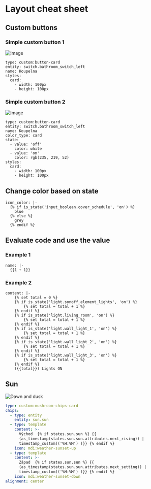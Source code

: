 # Layout cheat sheet

## Custom buttons

### Simple custom button 1
![image](https://github.com/tomasflek/wiki/assets/29582051/3dc6b213-cc65-421c-8b4d-5682aa42f579)

``` Jinja
type: custom:button-card
entity: switch.bathroom_switch_left
name: Koupelna
styles:
  card:
    - width: 100px
    - height: 100px
```

### Simple custom button 2
![image](https://github.com/tomasflek/wiki/assets/29582051/ebd43865-5060-424a-841b-cb2259ad25be)

``` Jinja
type: custom:button-card
entity: switch.bathroom_switch_left
name: Koupelna
color_type: card
state:
  - value: 'off'
    color: white
  - value: 'on'
    color: rgb(235, 219, 52)
styles:
  card:
    - width: 100px
    - height: 100px
```

## Change color based on state

``` Jinja
icon_color: |-
  {% if is_state('input_boolean.cover_schedule', 'on') %}
    blue
  {% else %}
    grey
  {% endif %}
```

## Evaluate code and use the value

### Example 1
``` Jinja
name: |- 
  {{1 + 1}}
```

### Example 2

``` jinja
content: |-
    {% set total = 0 %}
    {% if is_state('light.sonoff_element_lights', 'on') %}
        {% set total = total + 1 %}
    {% endif %}
    {% if is_state('light.living_room', 'on') %}
        {% set total = total + 1 %}
    {% endif %}
    {% if is_state('light.wall_light_1', 'on') %}
        {% set total = total + 1 %}
    {% endif %}
    {% if is_state('light.wall_light_2', 'on') %}
        {% set total = total + 1 %}
    {% endif %}
    {% if is_state('light.wall_light_3', 'on') %}
        {% set total = total + 1 %}
    {% endif %}
    ({{total}}) Lights ON
```

## Sun

![Dawn and dusk](pics/sun.png)


``` yaml
type: custom:mushroom-chips-card
chips:
  - type: entity
    entity: sun.sun
  - type: template
    content: >-
      Východ  {% if states.sun.sun %} {{
      (as_timestamp(states.sun.sun.attributes.next_rising)) |
      timestamp_custom(('%H:%M') )}} {% endif %}
    icon: mdi:weather-sunset-up
  - type: template
    content: >-
      Západ  {% if states.sun.sun %} {{
      (as_timestamp(states.sun.sun.attributes.next_setting)) |
      timestamp_custom(('%H:%M') )}} {% endif %}
    icon: mdi:weather-sunset-down
alignment: center

```
